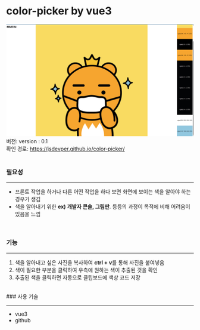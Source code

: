 # color-picker by vue3

![image-20230412110741435](/img/%EC%8A%A4%ED%81%AC%EB%A6%B0%EC%83%B7.png)
버전: version : 0.1 
<br/>
확인 경로: https://jsdevper.github.io/color-picker/
<br/><br/>
### 필요성

<hr/>

- 프론트 작업을 하거나 다른 어떤 작업을 하다 보면 화면에 보이는 색을 알아야 하는 경우가 생김 
- 색을 알아내기 위한 **ex) 개발자 콘솔, 그림판**. 등등의 과정이 목적에 비해 어려움이 있음을 느낌



<br/>

### 기능

<hr/>

1. 색을 알아내고 싶은 사진을 복사하여 **ctrl + v**를 통해 사진을 붙여넣음
2. 색이 필요한 부분을 클릭하여 우측에 원하는 색이 추출된 것을 확인 
3. 추출된 색을 클릭하면 자동으로 클립보드에 색상 코드 저장

<br/>
### 사용 기술

<hr/>

- vue3
- github